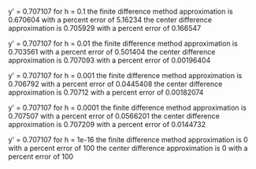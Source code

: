 y' =    0.707107
for h = 0.1
the finite difference method approximation is   0.670604
with a percent error of 5.16234
the center difference approximation is  0.705929
with a percent error of 0.166547

y' =    0.707107
for h = 0.01
the finite difference method approximation is   0.703561
with a percent error of 0.501404
the center difference approximation is  0.707093
with a percent error of 0.00196404

y' =    0.707107
for h = 0.001
the finite difference method approximation is   0.706792
with a percent error of 0.0445408
the center difference approximation is  0.70712
with a percent error of 0.00182074

y' =    0.707107
for h = 0.0001
the finite difference method approximation is   0.707507
with a percent error of 0.0566201
the center difference approximation is  0.707209
with a percent error of 0.0144732

y' =    0.707107
for h = 1e-16
the finite difference method approximation is   0
with a percent error of 100
the center difference approximation is  0
with a percent error of 100